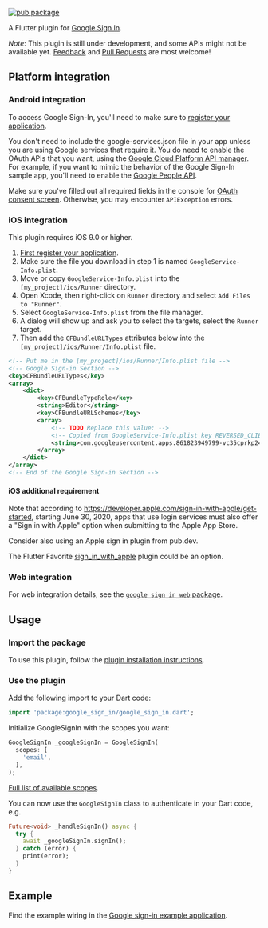 [![pub package](https://img.shields.io/pub/v/google_sign_in.svg)](https://pub.dev/packages/google_sign_in)

A Flutter plugin for [Google Sign In](https://developers.google.com/identity/).

_Note_: This plugin is still under development, and some APIs might not be
available yet. [Feedback](https://github.com/flutter/flutter/issues) and
[Pull Requests](https://github.com/flutter/plugins/pulls) are most welcome!

## Platform integration

### Android integration

To access Google Sign-In, you'll need to make sure to
[register your application](https://firebase.google.com/docs/android/setup).

You don't need to include the google-services.json file in your app unless you
are using Google services that require it. You do need to enable the OAuth APIs
that you want, using the
[Google Cloud Platform API manager](https://console.developers.google.com/). For
example, if you want to mimic the behavior of the Google Sign-In sample app,
you'll need to enable the
[Google People API](https://developers.google.com/people/).

Make sure you've filled out all required fields in the console for
[OAuth consent screen](https://console.developers.google.com/apis/credentials/consent).
Otherwise, you may encounter `APIException` errors.

### iOS integration

This plugin requires iOS 9.0 or higher.

1. [First register your application](https://firebase.google.com/docs/ios/setup).
2. Make sure the file you download in step 1 is named
   `GoogleService-Info.plist`.
3. Move or copy `GoogleService-Info.plist` into the `[my_project]/ios/Runner`
   directory.
4. Open Xcode, then right-click on `Runner` directory and select
   `Add Files to "Runner"`.
5. Select `GoogleService-Info.plist` from the file manager.
6. A dialog will show up and ask you to select the targets, select the `Runner`
   target.
7. Then add the `CFBundleURLTypes` attributes below into the
   `[my_project]/ios/Runner/Info.plist` file.

```xml
<!-- Put me in the [my_project]/ios/Runner/Info.plist file -->
<!-- Google Sign-in Section -->
<key>CFBundleURLTypes</key>
<array>
	<dict>
		<key>CFBundleTypeRole</key>
		<string>Editor</string>
		<key>CFBundleURLSchemes</key>
		<array>
			<!-- TODO Replace this value: -->
			<!-- Copied from GoogleService-Info.plist key REVERSED_CLIENT_ID -->
			<string>com.googleusercontent.apps.861823949799-vc35cprkp249096uujjn0vvnmcvjppkn</string>
		</array>
	</dict>
</array>
<!-- End of the Google Sign-in Section -->
```

#### iOS additional requirement

Note that according to
https://developer.apple.com/sign-in-with-apple/get-started, starting June 30,
2020, apps that use login services must also offer a "Sign in with Apple" option
when submitting to the Apple App Store.

Consider also using an Apple sign in plugin from pub.dev.

The Flutter Favorite
[sign_in_with_apple](https://pub.dev/packages/sign_in_with_apple) plugin could
be an option.

### Web integration

For web integration details, see the
[`google_sign_in_web` package](https://pub.dev/packages/google_sign_in_web).

## Usage

### Import the package

To use this plugin, follow the
[plugin installation instructions](https://pub.dev/packages/google_sign_in/install).

### Use the plugin

Add the following import to your Dart code:

```dart
import 'package:google_sign_in/google_sign_in.dart';
```

Initialize GoogleSignIn with the scopes you want:

```dart
GoogleSignIn _googleSignIn = GoogleSignIn(
  scopes: [
    'email',
  ],
);
```

[Full list of available scopes](https://developers.google.com/identity/protocols/googlescopes).

You can now use the `GoogleSignIn` class to authenticate in your Dart code, e.g.

```dart
Future<void> _handleSignIn() async {
  try {
    await _googleSignIn.signIn();
  } catch (error) {
    print(error);
  }
}
```

## Example

Find the example wiring in the
[Google sign-in example application](https://github.com/flutter/plugins/blob/master/packages/google_sign_in/google_sign_in/example/lib/main.dart).

